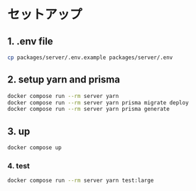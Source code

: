# セットアップ

## 1. .env file

```sh
cp packages/server/.env.example packages/server/.env
```

## 2. setup yarn and prisma

```sh
docker compose run --rm server yarn
docker compose run --rm server yarn prisma migrate deploy
docker compose run --rm server yarn prisma generate
```

## 3. up

```sh
docker compose up
```

### 4. test

```sh
docker compose run --rm server yarn test:large
```
